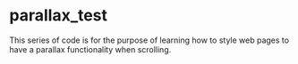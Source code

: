 # parallax_test
This series of code is for the purpose of learning how to style web pages to have a parallax functionality when scrolling. 
